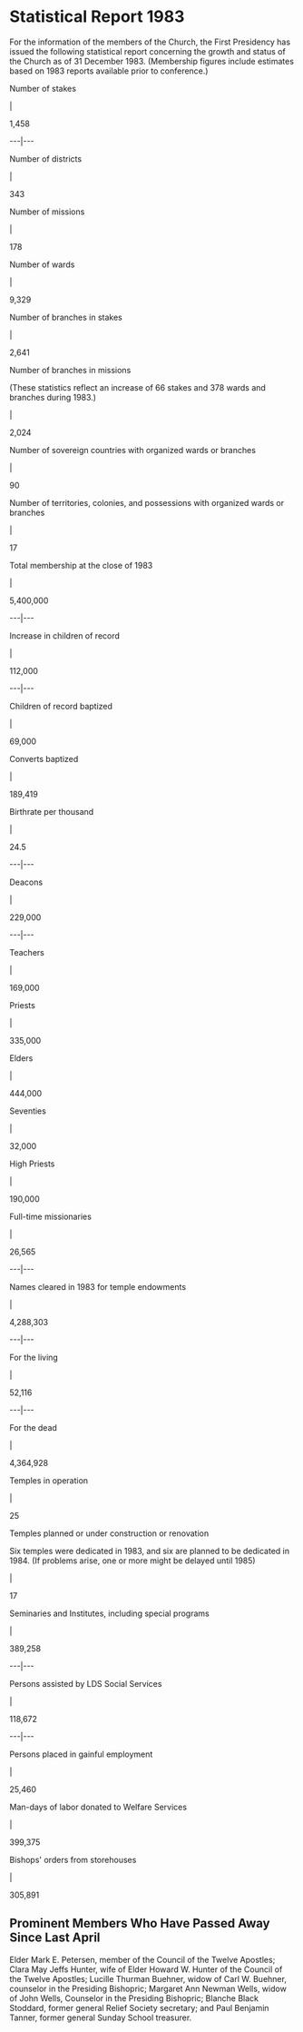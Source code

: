 # Statistical Report 1983

For the information of the members of the Church, the First Presidency has
issued the following statistical report concerning the growth and status of
the Church as of 31 December 1983. (Membership figures include estimates based
on 1983 reports available prior to conference.)

Number of stakes

|

1,458  
  
---|---  
  
Number of districts

|

343  
  
Number of missions

|

178  
  
Number of wards

|

9,329  
  
Number of branches in stakes

|

2,641  
  
Number of branches in missions

(These statistics reflect an increase of 66 stakes and 378 wards and branches
during 1983.)

|

2,024  
  
Number of sovereign countries with organized wards or branches

|

90  
  
Number of territories, colonies, and possessions with organized wards or
branches

|

17  
  
Total membership at the close of 1983

|

5,400,000  
  
---|---  
  
Increase in children of record

|

112,000  
  
---|---  
  
Children of record baptized

|

69,000  
  
Converts baptized

|

189,419  
  
Birthrate per thousand

|

24.5  
  
---|---  
  
Deacons

|

229,000  
  
---|---  
  
Teachers

|

169,000  
  
Priests

|

335,000  
  
Elders

|

444,000  
  
Seventies

|

32,000  
  
High Priests

|

190,000  
  
Full-time missionaries

|

26,565  
  
---|---  
  
Names cleared in 1983 for temple endowments

|

4,288,303  
  
---|---  
  
For the living

|

52,116  
  
---|---  
  
For the dead

|

4,364,928  
  
Temples in operation

|

25  
  
Temples planned or under construction or renovation

Six temples were dedicated in 1983, and six are planned to be dedicated in
1984. (If problems arise, one or more might be delayed until 1985)

|

17  
  
Seminaries and Institutes, including special programs

|

389,258  
  
---|---  
  
Persons assisted by LDS Social Services

|

118,672  
  
---|---  
  
Persons placed in gainful employment

|

25,460  
  
Man-days of labor donated to Welfare Services

|

399,375  
  
Bishops' orders from storehouses

|

305,891  
  
## Prominent Members Who Have Passed Away Since Last April

Elder Mark E. Petersen, member of the Council of the Twelve Apostles; Clara
May Jeffs Hunter, wife of Elder Howard W. Hunter of the Council of the Twelve
Apostles; Lucille Thurman Buehner, widow of Carl W. Buehner, counselor in the
Presiding Bishopric; Margaret Ann Newman Wells, widow of John Wells, Counselor
in the Presiding Bishopric; Blanche Black Stoddard, former general Relief
Society secretary; and Paul Benjamin Tanner, former general Sunday School
treasurer.


